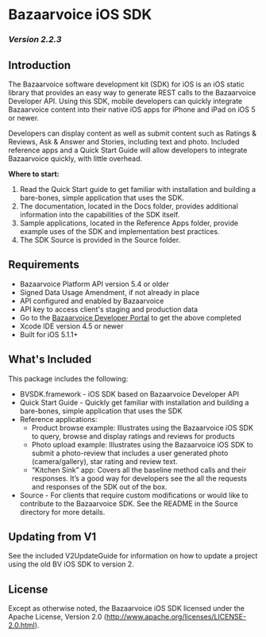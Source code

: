 # Bazaarvoice iOS SDK 
### *Version 2.2.3*

## Introduction
The Bazaarvoice software development kit (SDK) for iOS is an iOS static library that provides an easy way to generate REST calls to the Bazaarvoice Developer API. Using this SDK, mobile developers can quickly integrate Bazaarvoice content into their native iOS apps for iPhone and iPad on iOS 5 or newer.

Developers can display content as well as submit content such as Ratings & Reviews, Ask & Answer and Stories, including text and photo. Included reference apps and a Quick Start Guide will allow developers to integrate Bazaarvoice quickly, with little overhead.

**Where to start:**
 1. Read the Quick Start guide to get familiar with installation and building a bare-bones, simple application that uses the SDK.
 2. The documentation, located in the Docs folder, provides additional information into the capabilities of the SDK itself.
 3. Sample applications, located in the Reference Apps folder, provide example uses of the SDK and implementation best practices.
 4. The SDK Source is provided in the Source folder.

## Requirements
* Bazaarvoice Platform API version 5.4 or older
 * Signed Data Usage Amendment, if not already in place
 * API configured and enabled by Bazaarvoice
 * API key to access client's staging and production data
 * Go to the [Bazaarvoice Developer Portal](http://developer.bazaarvoice.com) to get the above completed
* Xcode IDE version 4.5 or newer
* Built for iOS 5.1.1+

## What's Included
This package includes the following:

* BVSDK.framework - iOS SDK based on Bazaarvoice Developer API
* Quick Start Guide - Quickly get familiar with installation and building a bare-bones, simple application that uses the SDK
* Reference applications:
    * Product browse example: Illustrates using the Bazaarvoice iOS SDK to query, browse and display ratings and reviews for products
    * Photo upload example: Illustrates using the Bazaarvoice iOS SDK to submit a photo-review that includes a user generated photo (camera/gallery), star rating and review text.
    * “Kitchen Sink” app: Covers all the baseline method calls and their responses. It’s a good way for developers see the all the requests and responses of the SDK out of the box.
* Source - For clients that require custom modifications or would like to contribute to the Bazaarvoice SDK.  See the README in the Source directory for more details.

## Updating from V1
See the included V2UpdateGuide for information on how to update a project using the old BV iOS SDK to version 2.


## License
Except as otherwise noted, the Bazaarvoice iOS SDK licensed under the Apache License, Version 2.0 (http://www.apache.org/licenses/LICENSE-2.0.html).
